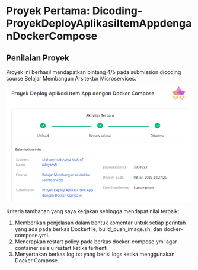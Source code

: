 # Proyek Pertama: Dicoding-ProyekDeployAplikasiItemAppdenganDockerCompose

## Penilaian Proyek
Proyek ini berhasil mendapatkan bintang 4/5 pada submission dicoding course Belajar Membangun Arsitektur Microservices.

![Penilaian Proyek](README/Penilaian_Proyek.png)


Kriteria tambahan yang saya kerjakan sehingga mendapat nilai terbaik:
1. Memberikan penjelasan dalam bentuk komentar untuk setiap perintah yang ada pada berkas Dockerfile, build_push_image.sh, dan docker-compose.yml.
2. Menerapkan restart policy pada berkas docker-compose.yml agar container selalu restart ketika terhenti.
3. Menyertakan berkas log.txt yang berisi logs ketika menggunakan Docker Compose.
